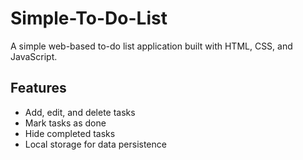 # Simple-To-Do-List

A simple web-based to-do list application built with HTML, CSS, and JavaScript.

## Features

- Add, edit, and delete tasks
- Mark tasks as done
- Hide completed tasks
- Local storage for data persistence
